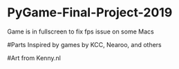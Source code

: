 # PyGame-Final-Project-2019

Game is in fullscreen to fix fps issue on some Macs

#Parts Inspired by games by KCC, Nearoo, and others 

#Art from Kenny.nl

